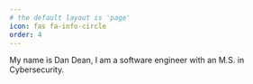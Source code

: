 ```yaml
---
# the default layout is 'page'
icon: fas fa-info-circle
order: 4
---
```


My name is Dan Dean, I am a software engineer with an M.S. in Cybersecurity.